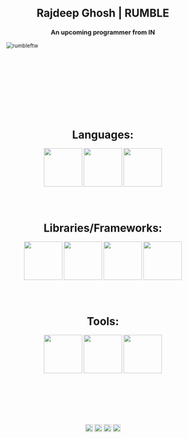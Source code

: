 <h1 align="center">Rajdeep Ghosh | RUMBLE</h1>
<h3 align="center">An upcoming programmer from IN</h3>

<p align="left"> <img src="https://komarev.com/ghpvc/?username=rumbleftw&label=Profile%20views&color=00ff00&style=flat" alt="rumbleftw" /> </p>

<br>
<br>
<br>
<br>
<br>
<br>
<br>
<br>
<br>
<h1 align="center">Languages: </h1>
<p align="center">
  <img id="cpp" src="https://media.giphy.com/media/ZihbWIBPZIdn9izsI1/giphy.gif" width="100">
  <img id="py" src="https://i.giphy.com/media/LMt9638dO8dftAjtco/200.webp" width="100">
  <img id="js" src="https://media3.giphy.com/media/ln7z2eWriiQAllfVcn/200w.webp" width="100">  
</p>

<br><br>

<h1 align="center">Libraries/Frameworks: </h1>
<p align="center">
  <img id="torch" src="https://media.giphy.com/media/8eulZm5OYnM8hdjlHb/giphy.gif" width="100">
  <img id="tf" src="https://media.giphy.com/media/BtUG0yeT6pICwdBfxA/giphy.gif" width="100">
  <img id="opencv" src="https://media.giphy.com/media/5tW1VWpaKjfzz1d0gF/giphy.gif" width="100">
  <img id="react" src="https://i.giphy.com/media/eNAsjO55tPbgaor7ma/200w.webp" width="100">
</p>

<br><br>

<h1 align="center">Tools: </h1>
<p align="center">
  <img id="vs" src="https://i.giphy.com/media/IdyAQJVN2kVPNUrojM/200.webp" width="100">
  <img id="github" src="https://i.giphy.com/media/KzJkzjggfGN5Py6nkT/200.webp" width="100">
  <img id="docker" src="https://media.giphy.com/media/GudLvkVqOqkT7l4vKC/giphy.gif" width="100">
</p>

<br>
<br>
<br>
<br>
<br>
<br>
<p align="center">
<a href="https://www.linkedin.com/in/rumbleftw/" target="_blank"><img align="center" src="https://cdn.jsdelivr.net/npm/simple-icons@3.0.1/icons/linkedin.svg" alt="dephraiim" height="20" width="20" /></a>
<a href="https://leetcode.com/rumbleFTW/" target="_blank"><img align="center" src="https://cdn.jsdelivr.net/npm/simple-icons@3.0.1/icons/leetcode.svg" alt="dephraiim" height="20" width="20" /></a>
<a href="https://www.kaggle.com/rumbleftw/" target="_blank"><img align="center" src="https://cdn.jsdelivr.net/npm/simple-icons@3.0.1/icons/kaggle.svg" alt="dephraiim" height="20" width="20" /></a>
<a href="https://www.instagram.com/xx_rumble_xx/" target="_blank"><img align="center" src="https://cdn.jsdelivr.net/npm/simple-icons@3.0.1/icons/instagram.svg" alt="dephraiim" height="20" width="20" /></a>
</p>
<br>
<br>
<br>
